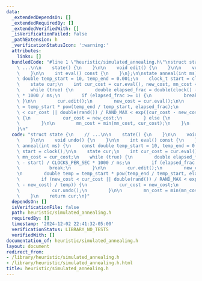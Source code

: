 ```yaml
---
data:
  _extendedDependsOn: []
  _extendedRequiredBy: []
  _extendedVerifiedWith: []
  _isVerificationFailed: false
  _pathExtension: h
  _verificationStatusIcon: ':warning:'
  attributes:
    links: []
  bundledCode: "#line 1 \"heuristic/simulated_annealing.h\"\nstruct state {\n    //\
    \ ...\n\n    state() {\n    }\n\n    void edit() {\n    }\n\n    void undo() {\n\
    \    }\n\n    int eval() const {\n    }\n};\n\nstate anneal(int ms) {\n    const\
    \ double temp_start = 10, temp_end = 0.001;\n    clock_t start = clock();\n\n\
    \    state cur;\n    int cur_cost = cur.eval(), new_cost, mn_cost = cur_cost;\n\
    \    while (true) {\n        double elapsed_frac = double(clock() - start) / CLOCKS_PER_SEC\
    \ * 1000 / ms;\n        if (elapsed_frac >= 1) {\n            break;\n       \
    \ }\n\n        cur.edit();\n        new_cost = cur.eval();\n\n        double temp\
    \ = temp_start * pow(temp_end / temp_start, elapsed_frac);\n        if (new_cost\
    \ < cur_cost || double(rand()) / RAND_MAX < exp((cur_cost - new_cost) / temp))\
    \ {\n            cur_cost = new_cost;\n        } else {\n            cur.undo();\n\
    \        }\n\n        mn_cost = min(mn_cost, cur_cost);\n    }\n    return cur;\n\
    }\n"
  code: "struct state {\n    // ...\n\n    state() {\n    }\n\n    void edit() {\n\
    \    }\n\n    void undo() {\n    }\n\n    int eval() const {\n    }\n};\n\nstate\
    \ anneal(int ms) {\n    const double temp_start = 10, temp_end = 0.001;\n    clock_t\
    \ start = clock();\n\n    state cur;\n    int cur_cost = cur.eval(), new_cost,\
    \ mn_cost = cur_cost;\n    while (true) {\n        double elapsed_frac = double(clock()\
    \ - start) / CLOCKS_PER_SEC * 1000 / ms;\n        if (elapsed_frac >= 1) {\n \
    \           break;\n        }\n\n        cur.edit();\n        new_cost = cur.eval();\n\
    \n        double temp = temp_start * pow(temp_end / temp_start, elapsed_frac);\n\
    \        if (new_cost < cur_cost || double(rand()) / RAND_MAX < exp((cur_cost\
    \ - new_cost) / temp)) {\n            cur_cost = new_cost;\n        } else {\n\
    \            cur.undo();\n        }\n\n        mn_cost = min(mn_cost, cur_cost);\n\
    \    }\n    return cur;\n}"
  dependsOn: []
  isVerificationFile: false
  path: heuristic/simulated_annealing.h
  requiredBy: []
  timestamp: '2024-12-02 22:41:32-05:00'
  verificationStatus: LIBRARY_NO_TESTS
  verifiedWith: []
documentation_of: heuristic/simulated_annealing.h
layout: document
redirect_from:
- /library/heuristic/simulated_annealing.h
- /library/heuristic/simulated_annealing.h.html
title: heuristic/simulated_annealing.h
---
```

